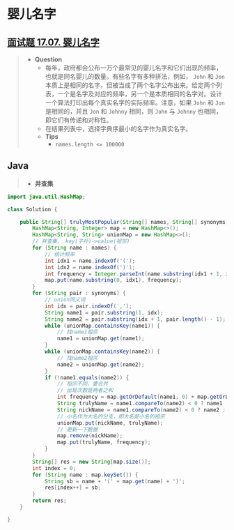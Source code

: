 # 婴儿名字

## [面试题 17.07. 婴儿名字](https://leetcode.cn/problems/baby-names-lcci/)

> - **Question**
>   - 每年，政府都会公布一万个最常见的婴儿名字和它们出现的频率，也就是同名婴儿的数量。有些名字有多种拼法，例如， `John` 和 `Jon` 本质上是相同的名字，但被当成了两个名字公布出来。给定两个列表，一个是名字及对应的频率，另一个是本质相同的名字对。设计一个算法打印出每个真实名字的实际频率。注意，如果 `John` 和 `Jon` 是相同的，并且 `Jon` 和 `Johnny` 相同，则 `John` 与 `Johnny` 也相同，即它们有传递和对称性。
>   - 在结果列表中，选择字典序最小的名字作为真实名字。
>   - **Tips**
>     - `names.length <= 100000`

## Java

> - **并查集**

```java
import java.util.HashMap;

class Solution {

    public String[] trulyMostPopular(String[] names, String[] synonyms) {
        HashMap<String, Integer> map = new HashMap<>();
        HashMap<String, String> unionMap = new HashMap<>();
        // 并查集， key(子孙)->value(祖宗)
        for (String name : names) {
            // 统计频率
            int idx1 = name.indexOf('(');
            int idx2 = name.indexOf(')');
            int frequency = Integer.parseInt(name.substring(idx1 + 1, idx2));
            map.put(name.substring(0, idx1), frequency);
        }
        for (String pair : synonyms) {
            // union同义词
            int idx = pair.indexOf(',');
            String name1 = pair.substring(1, idx);
            String name2 = pair.substring(idx + 1, pair.length() - 1);
            while (unionMap.containsKey(name1)) {
                // 找name1祖宗
                name1 = unionMap.get(name1);
            }
            while (unionMap.containsKey(name2)) {
                // 找name2祖宗
                name2 = unionMap.get(name2);
            }
            if (!name1.equals(name2)) {
                // 祖宗不同，要合并
                // 出现次数是两者之和
                int frequency = map.getOrDefault(name1, 0) + map.getOrDefault(name2, 0);
                String trulyName = name1.compareTo(name2) < 0 ? name1 : name2;
                String nickName = name1.compareTo(name2) < 0 ? name2 : name1;
                // 小名作为大名的分支，即大名是小名的祖宗
                unionMap.put(nickName, trulyName);
                // 更新一下数据
                map.remove(nickName);
                map.put(trulyName, frequency);
            }
        }
        String[] res = new String[map.size()];
        int index = 0;
        for (String name : map.keySet()) {
            String sb = name + '(' + map.get(name) + ')';
            res[index++] = sb;
        }
        return res;
    }

}
```
